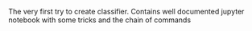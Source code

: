 The very first try to create classifier. Contains well documented jupyter notebook with some tricks and the chain of commands 
